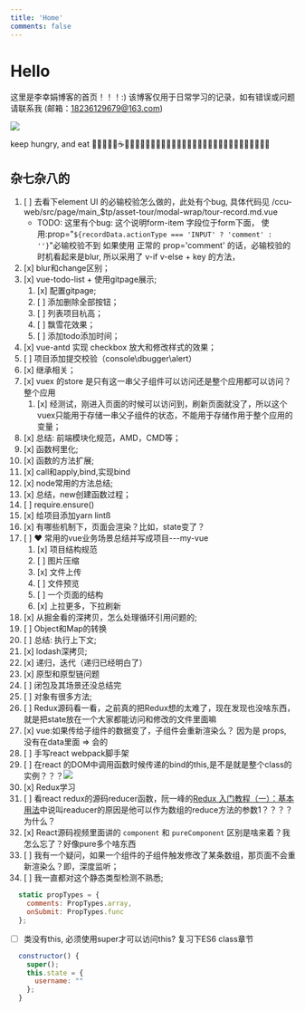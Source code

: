 ```yaml
---
title: 'Home'
comments: false
---
```


<script async defer src="https://buttons.github.io/buttons.js"></script>

# Hello 

这里是李幸娟博客的首页！！！:)
该博客仅用于日常学习的记录，如有错误或问题请联系我 (邮箱：18236129679@163.com)


<img src='/Blog/images/home-banner.svg' />


keep hungry, and eat 🥤🐂🍔🍗🍰☕️🍉🍒🍦🍭🌽🍓🍇🥬🥒🥕🥞🧇🥓🥩🍖🌭🍕🥙🌮🥗🥘🍝🍣🍱🍥🍧🍨🧁


## 杂七杂八的

1.  [ ]  去看下element UI 的必输校验怎么做的，此处有个bug, 具体代码见 /ccu-web/src/page/main_$tp/asset-tour/modal-wrap/tour-record.md.vue
    - TODO: 这里有个bug:
      这个说明form-item 字段位于form下面，
      使用:prop="`${recordData.actionType === 'INPUT' ? 'comment' : ''}`"必输校验不到
      如果使用 正常的 prop='comment' 的话，必输校验的时机看起来是blur,
      所以采用了 v-if v-else + key 的方法，
2.  [x]  blur和change区别；
3.  [x]  vue-todo-list + 使用gitpage展示;
    1.  [x]  配置gitpage;
    2.  [ ]  添加删除全部按钮；
    3.  [ ]  列表项目杭高；
    4.  [ ]  飘雪花效果；
    5.  [ ]  添加todo添加时间；
4. [x]  vue-antd 实现 checkbox 放大和修改样式的效果；
5. [ ]  项目添加提交校验（console\dbugger\alert）
6. [x]  继承相关；
7. [x]  vuex 的store 是只有这一串父子组件可以访问还是整个应用都可以访问？整个应用
   1. [x]  经测试，刚进入页面的时候可以访问到，刷新页面就没了，所以这个vuex只能用于存储一串父子组件的状态，不能用于存储作用于整个应用的变量；
8. [x]  总结: 前端模块化规范，AMD，CMD等；
9.  [x]  函数柯里化;
10. [x]  函数的方法扩展;
11. [x]  call和apply,bind,实现bind
12. [x]  node常用的方法总结;
13. [x]  总结，new创建函数过程；
14. [ ]  require.ensure()
15. [x]  给项目添加yarn lintß
16. [x]  有哪些机制下，页面会渲染？比如，state变了？
17. [ ]  ❤️ 常用的vue业务场景总结并写成项目---my-vue
    1. [x]  项目结构规范
    2. [ ]  图片压缩
    3. [x]  文件上传
    4. [ ]  文件预览
    5. [ ]  一个页面的结构
    6. [x]  上拉更多，下拉刷新
18. [x]  从掘金看的深拷贝，怎么处理循环引用问题的;
19. [ ]  Object和Map的转换
20. [ ]  总结: 执行上下文;
21. [x]  lodash深拷贝;
22. [x]  递归，迭代（递归已经明白了）
23. [x]  原型和原型链问题
24. [ ]  闭包及其场景还没总结完
25. [ ]  对象有很多方法;
26. [ ]  Redux源码看一看，之前真的把Redux想的太难了，现在发现也没啥东西，就是把state放在一个大家都能访问和修改的文件里面嘛
27. [x]  vue:如果传给子组件的数据变了，子组件会重新渲染么？ 因为是 props, 没有在data里面 => 会的
28. [ ]  手写react webpack脚手架
29. [ ]  在react 的DOM中调用函数时候传递的bind的this,是不是就是整个class的实例？？？<img src='/Blog/images/react调用函数传递的this.png'>
30. [x]  Redux学习
31. [ ]  看react redux的源码reducer函数，阮一峰的[Redux 入门教程（一）：基本用法](http://www.ruanyifeng.com/blog/2016/09/redux_tutorial_part_one_basic_usages.html)中说叫readucer的原因是他可以作为数组的reduce方法的参数1？？？？为什么？
32. [x]  React源码视频里面讲的 `component` 和 `pureComponent` 区别是啥来着？我怎么忘了？好像pure多个啥东西
33. [ ]  我有一个疑问，如果一个组件的子组件触发修改了某条数组，那页面不会重新渲染么？即，深度监听；
34. [ ]  我一直都对这个静态类型检测不熟悉;

```javascript
  static propTypes = {
    comments: PropTypes.array,
    onSubmit: PropTypes.func
  };
```
- [ ] 类没有this, 必须使用super才可以访问this? 复习下ES6 class章节
```javascript
  constructor() {
    super();
    this.state = {
      username: ""
    };
  }
```

<!-- ## vue相关 -->
<!--  -->
<!-- 1. [ ]  深度监听具体的解决办法，我看使用$set, 一定会定义一个函数，并不适用v-model 的情况； -->
<!-- 2. [x]  vue开发规范 -->
<!--  -->
<!-- ## 算法相关 -->
<!--  -->
<!-- 1. [x]  二叉树前、中、后序排序； -->
<!--  -->
<!--  -->
<!-- ## CSS相关 -->
<!--  -->
<!-- 1. [x]  less大概看一下，心里有个数 -->
<!-- 2. [x]  实现居中的几种方法总结下 -->
<!-- 3. [ ]  包括flex的特性失效的情况 -->
<!-- 4. [x]  布局： -->
   <!-- 1. [x]  圣杯布局/双翼杯布局(中间先渲染，两侧固定宽度，中间自适应) -->
<!--  -->
<!-- ## 持续pending的TODO -->
<!--  -->
<!-- 1. [ ]  vue源码学习; -->
<!-- 2. [ ]  看react源码视频; -->
<!-- 3. [ ]  整理代码简介之道的一些实用技巧； -->
<!--  -->
<!--  -->
<!--  -->
<!-- ## 总结 -->
<!--  -->
<!-- CSS -->
<!-- 1. [x]  移动端1px怎么处理？出现原因; -->
<!-- 2. [ ]  rem和em区别？ -->
<!-- 3. [ ]  处理过哪些css兼容性问题？ -->
<!-- 4. [ ]  用什么css预编译器(我说的scss)？你认为 scss 和css 的区别？ -->
<!--  -->
<!--  -->
<!-- Javascript -->
<!-- 1. [ ]  forEach 和 for循环区别？如何停止？(详见for和forEach区别) -->
   <!-- 1. forEach  -->
  <!-- 1. 适用于不清楚循环次数或判断长度耗费性能； -->
  <!-- 2. 除了抛出异常，无法终止循环； -->
   <!-- 2. for -->
  <!-- 1. 循环可以使用continue，break 来控制循环和跳出循环； -->
  <!-- 2.  -->
<!-- 2. [ ]  常用的es6有哪些？ -->
<!-- 3. [ ]  every和some区别？ -->
<!-- 4. [x]  new Set([undefined,NaN,NaN,1,'1',{},{}])  的处理结果？ -->
   <!-- 1. 结果： { undefined, NaN, 1, '1', {}, {} } -->
   <!-- 2. Set加入值的时候不会进行类型转换； -->
   <!-- 3. Set比较值使用的 “Same-value-zero equality” 算法，该算法与 === 的区别在于，认为 NaN等于自身； -->
   <!-- 4. (无论哪个算法) 对象永远是不相等的； -->
<!-- 5. [ ]  ES6，你常用的特性有哪些？ -->
<!--  -->
<!--  -->
<!--  -->
<!-- vue -->
<!-- 1. [ ]  key值相同会怎么样？为什么不能相同？ -->
<!-- 2. [ ]  你认为React和Vue优缺点？ -->
<!--  -->
<!--  -->
<!-- 打包 -->
<!-- 1. [ ]  打包工具(我说的webpack, 但是看他不是很满意) -->
<!--  -->
<!--  -->
<!--  -->
<!-- 其他 -->
<!-- 1. [ ]  项目中遇到的印象深刻的问题？ -->
<!-- 2. [ ]  flutter晓得不?（想看我是否对新技术有了解） -->
<!-- 3. [ ]  你认为前端要学什么？（说这个加分，看知识面） -->
<!-- 4. [ ]  有哪些开发小程序？ -->
<!-- 5. [ ]  你有什么想问我的么？ -->
<!-- 6. [ ]  H5项目，如何处理兼容性？ -->
<!-- 7. [ ]  对项目有什么技术推动？有团队内做过技术分享么？分享的什么？ -->
<!-- 8. [ ]  怎么学习前端的？(我说看书，看视频，看博客)看了哪些书？ -->
<!--  -->
<!--  -->
